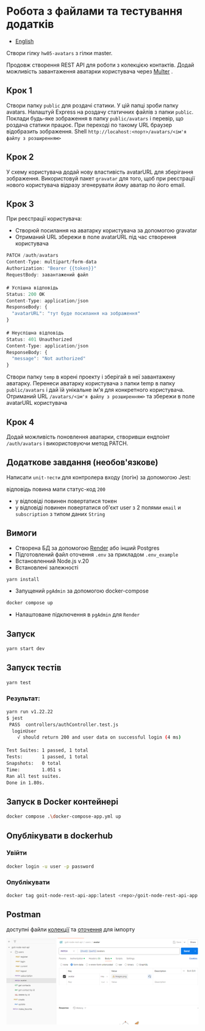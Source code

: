 # Робота з файлами та тестування додатків

- [English](README.md)

Створи гілку `hw05-avatars` з гілки master.

Продовж створення REST API для роботи з колекцією контактів. Додай можливість завантаження аватарки користувача через [Multer](https://www.npmjs.com/package/multer) .

## Крок 1
Створи папку `public` для роздачі статики. У цій папці зроби папку avatars.
Налаштуй Express на роздачу статичних файлів з папки `public`.
Поклади будь-яке зображення в папку `public/avatars` і перевір, що роздача статики працює.
При переході по такому URL браузер відобразить зображення. Shell `http://locahost:<порт>/avatars/<ім'я файлу з розширенням>`

## Крок 2
У схему користувача додай нову властивість avatarURL для зберігання зображення.
Використовуй пакет `gravatar` для того, щоб при реєстрації нового користувача відразу згенерувати йому аватар по його email.

## Крок 3

При реєстрації користувача:
* Створюй посилання на аватарку користувача за допомогою gravatar
* Отриманий URL збережи в поле avatarURL під час створення користувача

```javascript
PATCH /auth/avatars
Content-Type: multipart/form-data
Authorization: "Bearer {{token}}"
RequestBody: завантажений файл

# Успішна відповідь
Status: 200 OK
Content-Type: application/json
ResponseBody: {
  "avatarURL": "тут буде посилання на зображення"
}

# Неуспішна відповідь
Status: 401 Unauthorized
Content-Type: application/json
ResponseBody: {
  "message": "Not authorized"
}
```
Створи папку `temp` в корені проекту і зберігай в неї завантажену аватарку.
Перенеси аватарку користувача з папки temp в папку `public/avatars` і дай їй унікальне ім'я для конкретного користувача.
Отриманий URL `/avatars/<ім'я файлу з розширенням>` та збережи в поле avatarURL користувача

## Крок 4
Додай можливість поновлення аватарки, створивши ендпоінт `/auth/avatars` і використовуючи метод PATCH.

## Додаткове завдання (необов'язкове)

Написати `unit-тести` для контролера входу (логін) за допомогою Jest:

відповідь повина мати статус-код `200`
* у відповіді повинен повертатися токен
* у відповіді повинен повертатися об'єкт user з 2 полями `email` и `subscription` з типом даних `String`

## Вимоги
* Створена БД за допомогою [Render](https://render.com/) або інший Postgres
* Підготовлений файл оточення `.env` за прикладом `.env_example`
* Встановленний Node.js v.20
* Встановлені залежності
```bash
yarn install
```
* Запущений `pgAdmin` за допомогою docker-compose
```bash
docker compose up
```
* Налаштоване підключення в `pgAdmin` для `Render`

## Запуск
```bash
yarn start dev
```

## Запуск тестів
```bash
yarn test
```
### Результат:
```bash
yarn run v1.22.22
$ jest
 PASS  controllers/authController.test.js
  loginUser
    √ should return 200 and user data on successful login (4 ms)

Test Suites: 1 passed, 1 total
Tests:       1 passed, 1 total
Snapshots:   0 total
Time:        1.051 s
Ran all test suites.
Done in 1.80s.
```

## Запуск в Docker контейнері
```bash
docker compose .\docker-compose-app.yml up
```

## Опублікувати в dockerhub  
### Увійти
```bash
docker login -u user -p password
```
### Опублікувати
```bash
docker tag goit-node-rest-api-app:latest <repo>/goit-node-rest-api-app:<tag>
``` 
 
## Postman
доступні файли [колекції](/doc/postman/goit-node-rest-api-v3.postman_collection) та [оточення](/doc/postman/local-contacts-v3.postman_environment) для імпорту

![postman](/doc/resources/image.png)